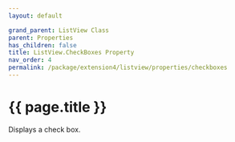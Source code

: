 ```yaml
---
layout: default

grand_parent: ListView Class
parent: Properties
has_children: false
title: ListView.CheckBoxes Property
nav_order: 4
permalink: /package/extension4/listview/properties/checkboxes
---
```

# {{ page.title }}

Displays a check box.